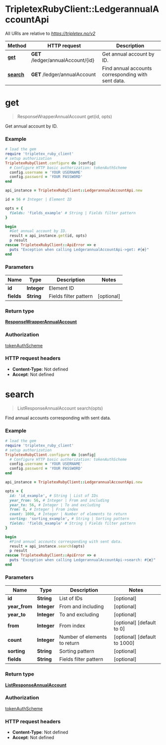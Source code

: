 # TripletexRubyClient::LedgerannualAccountApi

All URIs are relative to *https://tripletex.no/v2*

Method | HTTP request | Description
------------- | ------------- | -------------
[**get**](LedgerannualAccountApi.md#get) | **GET** /ledger/annualAccount/{id} | Get annual account by ID.
[**search**](LedgerannualAccountApi.md#search) | **GET** /ledger/annualAccount | Find annual accounts corresponding with sent data.


# **get**
> ResponseWrapperAnnualAccount get(id, opts)

Get annual account by ID.



### Example
```ruby
# load the gem
require 'tripletex_ruby_client'
# setup authorization
TripletexRubyClient.configure do |config|
  # Configure HTTP basic authorization: tokenAuthScheme
  config.username = 'YOUR USERNAME'
  config.password = 'YOUR PASSWORD'
end

api_instance = TripletexRubyClient::LedgerannualAccountApi.new

id = 56 # Integer | Element ID

opts = { 
  fields: 'fields_example' # String | Fields filter pattern
}

begin
  #Get annual account by ID.
  result = api_instance.get(id, opts)
  p result
rescue TripletexRubyClient::ApiError => e
  puts "Exception when calling LedgerannualAccountApi->get: #{e}"
end
```

### Parameters

Name | Type | Description  | Notes
------------- | ------------- | ------------- | -------------
 **id** | **Integer**| Element ID | 
 **fields** | **String**| Fields filter pattern | [optional] 

### Return type

[**ResponseWrapperAnnualAccount**](ResponseWrapperAnnualAccount.md)

### Authorization

[tokenAuthScheme](../README.md#tokenAuthScheme)

### HTTP request headers

 - **Content-Type**: Not defined
 - **Accept**: Not defined



# **search**
> ListResponseAnnualAccount search(opts)

Find annual accounts corresponding with sent data.



### Example
```ruby
# load the gem
require 'tripletex_ruby_client'
# setup authorization
TripletexRubyClient.configure do |config|
  # Configure HTTP basic authorization: tokenAuthScheme
  config.username = 'YOUR USERNAME'
  config.password = 'YOUR PASSWORD'
end

api_instance = TripletexRubyClient::LedgerannualAccountApi.new

opts = { 
  id: 'id_example', # String | List of IDs
  year_from: 56, # Integer | From and including
  year_to: 56, # Integer | To and excluding
  from: 0, # Integer | From index
  count: 1000, # Integer | Number of elements to return
  sorting: 'sorting_example', # String | Sorting pattern
  fields: 'fields_example' # String | Fields filter pattern
}

begin
  #Find annual accounts corresponding with sent data.
  result = api_instance.search(opts)
  p result
rescue TripletexRubyClient::ApiError => e
  puts "Exception when calling LedgerannualAccountApi->search: #{e}"
end
```

### Parameters

Name | Type | Description  | Notes
------------- | ------------- | ------------- | -------------
 **id** | **String**| List of IDs | [optional] 
 **year_from** | **Integer**| From and including | [optional] 
 **year_to** | **Integer**| To and excluding | [optional] 
 **from** | **Integer**| From index | [optional] [default to 0]
 **count** | **Integer**| Number of elements to return | [optional] [default to 1000]
 **sorting** | **String**| Sorting pattern | [optional] 
 **fields** | **String**| Fields filter pattern | [optional] 

### Return type

[**ListResponseAnnualAccount**](ListResponseAnnualAccount.md)

### Authorization

[tokenAuthScheme](../README.md#tokenAuthScheme)

### HTTP request headers

 - **Content-Type**: Not defined
 - **Accept**: Not defined



